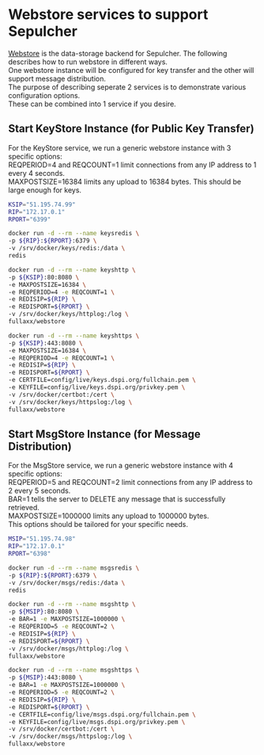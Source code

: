 # Webstore services to support Sepulcher
[Webstore](https://github.com/Fullaxx/webstore) is the data-storage backend for Sepulcher.
The following describes how to run webstore in different ways. \
One webstore instance will be configured for key transfer and the other will support message distribution. \
The purpose of describing seperate 2 services is to demonstrate various configuration options. \
These can be combined into 1 service if you desire.

## Start KeyStore Instance (for Public Key Transfer)
For the KeyStore service, we run a generic webstore instance with 3 specific options: \
REQPERIOD=4 and REQCOUNT=1 limit connections from any IP address to 1 every 4 seconds. \
MAXPOSTSIZE=16384 limits any upload to 16384 bytes. This should be large enough for keys.
```bash
KSIP="51.195.74.99"
RIP="172.17.0.1"
RPORT="6399"

docker run -d --rm --name keysredis \
-p ${RIP}:${RPORT}:6379 \
-v /srv/docker/keys/redis:/data \
redis

docker run -d --rm --name keyshttp \
-p ${KSIP}:80:8080 \
-e MAXPOSTSIZE=16384 \
-e REQPERIOD=4 -e REQCOUNT=1 \
-e REDISIP=${RIP} \
-e REDISPORT=${RPORT} \
-v /srv/docker/keys/httplog:/log \
fullaxx/webstore

docker run -d --rm --name keyshttps \
-p ${KSIP}:443:8080 \
-e MAXPOSTSIZE=16384 \
-e REQPERIOD=4 -e REQCOUNT=1 \
-e REDISIP=${RIP} \
-e REDISPORT=${RPORT} \
-e CERTFILE=config/live/keys.dspi.org/fullchain.pem \
-e KEYFILE=config/live/keys.dspi.org/privkey.pem \
-v /srv/docker/certbot:/cert \
-v /srv/docker/keys/httpslog:/log \
fullaxx/webstore
```

## Start MsgStore Instance (for Message Distribution)
For the MsgStore service, we run a generic webstore instance with 4 specific options: \
REQPERIOD=5 and REQCOUNT=2 limit connections from any IP address to 2 every 5 seconds. \
BAR=1 tells the server to DELETE any message that is successfully retrieved. \
MAXPOSTSIZE=1000000 limits any upload to 1000000 bytes. \
This options should be tailored for your specific needs.
```bash
MSIP="51.195.74.98"
RIP="172.17.0.1"
RPORT="6398"

docker run -d --rm --name msgsredis \
-p ${RIP}:${RPORT}:6379 \
-v /srv/docker/msgs/redis:/data \
redis

docker run -d --rm --name msgshttp \
-p ${MSIP}:80:8080 \
-e BAR=1 -e MAXPOSTSIZE=1000000 \
-e REQPERIOD=5 -e REQCOUNT=2 \
-e REDISIP=${RIP} \
-e REDISPORT=${RPORT} \
-v /srv/docker/msgs/httplog:/log \
fullaxx/webstore

docker run -d --rm --name msgshttps \
-p ${MSIP}:443:8080 \
-e BAR=1 -e MAXPOSTSIZE=1000000 \
-e REQPERIOD=5 -e REQCOUNT=2 \
-e REDISIP=${RIP} \
-e REDISPORT=${RPORT} \
-e CERTFILE=config/live/msgs.dspi.org/fullchain.pem \
-e KEYFILE=config/live/msgs.dspi.org/privkey.pem \
-v /srv/docker/certbot:/cert \
-v /srv/docker/msgs/httpslog:/log \
fullaxx/webstore
```
